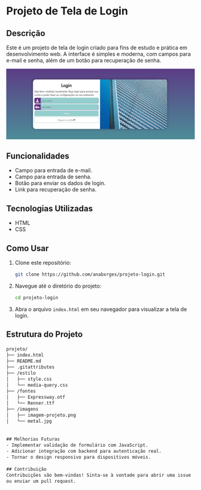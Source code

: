 # Projeto de Tela de Login

## Descrição
Este é um projeto de tela de login criado para fins de estudo e prática em desenvolvimento web. A interface é simples e moderna, com campos para e-mail e senha, além de um botão para recuperação de senha.

![Imagem da Tela de Login](./imagens/imagem-projetologin.jpg)

## Funcionalidades
- Campo para entrada de e-mail.
- Campo para entrada de senha.
- Botão para enviar os dados de login.
- Link para recuperação de senha.

## Tecnologias Utilizadas
- HTML
- CSS

## Como Usar
1. Clone este repositório:
   ```bash
   git clone https://github.com/anabxrges/projeto-login.git
   ```
2. Navegue até o diretório do projeto:
   ```bash
   cd projeto-login
   ```
3. Abra o arquivo `index.html` em seu navegador para visualizar a tela de login.

## Estrutura do Projeto
```
projeto/
├── index.html          
├── README.md           
├── .gitattributes       
├── /estilo             
│   ├── style.css        
│   └── media-query.css  
├── /fontes              
│   ├── Expressway.otf
│   └── Renner.ttf
├── /imagens             
│   ├── imagem-projeto.png
│   └── metal.jpg


## Melhorias Futuras
- Implementar validação de formulário com JavaScript.
- Adicionar integração com backend para autenticação real.
- Tornar o design responsivo para dispositivos móveis.

## Contribuição
Contribuições são bem-vindas! Sinta-se à vontade para abrir uma issue ou enviar um pull request.

